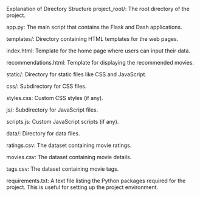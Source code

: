 Explanation of Directory Structure
project_root/: The root directory of the project.

app.py: The main script that contains the Flask and Dash applications.

templates/: Directory containing HTML templates for the web pages.

index.html: Template for the home page where users can input their data.

recommendations.html: Template for displaying the recommended movies.

static/: Directory for static files like CSS and JavaScript.

css/: Subdirectory for CSS files.

styles.css: Custom CSS styles (if any).

js/: Subdirectory for JavaScript files.

scripts.js: Custom JavaScript scripts (if any).

data/: Directory for data files.

ratings.csv: The dataset containing movie ratings.

movies.csv: The dataset containing movie details.

tags.csv: The dataset containing movie tags.

requirements.txt: A text file listing the Python packages required for the project. This is useful for setting up the project environment.
